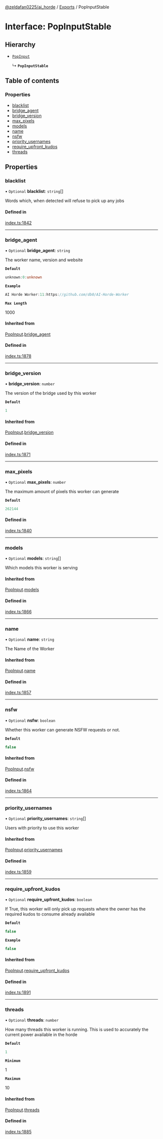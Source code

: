 [@zeldafan0225/ai_horde](../README.md) / [Exports](../modules.md) / PopInputStable

# Interface: PopInputStable

## Hierarchy

- [`PopInput`](PopInput.md)

  ↳ **`PopInputStable`**

## Table of contents

### Properties

- [blacklist](PopInputStable.md#blacklist)
- [bridge\_agent](PopInputStable.md#bridge_agent)
- [bridge\_version](PopInputStable.md#bridge_version)
- [max\_pixels](PopInputStable.md#max_pixels)
- [models](PopInputStable.md#models)
- [name](PopInputStable.md#name)
- [nsfw](PopInputStable.md#nsfw)
- [priority\_usernames](PopInputStable.md#priority_usernames)
- [require\_upfront\_kudos](PopInputStable.md#require_upfront_kudos)
- [threads](PopInputStable.md#threads)

## Properties

### blacklist

• `Optional` **blacklist**: `string`[]

Words which, when detected will refuse to pick up any jobs

#### Defined in

[index.ts:1842](https://github.com/ZeldaFan0225/ai_horde/blob/100bbe4/index.ts#L1842)

___

### bridge\_agent

• `Optional` **bridge\_agent**: `string`

The worker name, version and website

**`Default`**

```ts
unknown:0:unknown
```

**`Example`**

```ts
AI Horde Worker:11:https://github.com/db0/AI-Horde-Worker
```

**`Max Length`**

1000

#### Inherited from

[PopInput](PopInput.md).[bridge_agent](PopInput.md#bridge_agent)

#### Defined in

[index.ts:1878](https://github.com/ZeldaFan0225/ai_horde/blob/100bbe4/index.ts#L1878)

___

### bridge\_version

• **bridge\_version**: `number`

The version of the bridge used by this worker

**`Default`**

```ts
1
```

#### Inherited from

[PopInput](PopInput.md).[bridge_version](PopInput.md#bridge_version)

#### Defined in

[index.ts:1871](https://github.com/ZeldaFan0225/ai_horde/blob/100bbe4/index.ts#L1871)

___

### max\_pixels

• `Optional` **max\_pixels**: `number`

The maximum amount of pixels this worker can generate

**`Default`**

```ts
262144
```

#### Defined in

[index.ts:1840](https://github.com/ZeldaFan0225/ai_horde/blob/100bbe4/index.ts#L1840)

___

### models

• `Optional` **models**: `string`[]

Which models this worker is serving

#### Inherited from

[PopInput](PopInput.md).[models](PopInput.md#models)

#### Defined in

[index.ts:1866](https://github.com/ZeldaFan0225/ai_horde/blob/100bbe4/index.ts#L1866)

___

### name

• `Optional` **name**: `string`

The Name of the Worker

#### Inherited from

[PopInput](PopInput.md).[name](PopInput.md#name)

#### Defined in

[index.ts:1857](https://github.com/ZeldaFan0225/ai_horde/blob/100bbe4/index.ts#L1857)

___

### nsfw

• `Optional` **nsfw**: `boolean`

Whether this worker can generate NSFW requests or not.

**`Default`**

```ts
false
```

#### Inherited from

[PopInput](PopInput.md).[nsfw](PopInput.md#nsfw)

#### Defined in

[index.ts:1864](https://github.com/ZeldaFan0225/ai_horde/blob/100bbe4/index.ts#L1864)

___

### priority\_usernames

• `Optional` **priority\_usernames**: `string`[]

Users with priority to use this worker

#### Inherited from

[PopInput](PopInput.md).[priority_usernames](PopInput.md#priority_usernames)

#### Defined in

[index.ts:1859](https://github.com/ZeldaFan0225/ai_horde/blob/100bbe4/index.ts#L1859)

___

### require\_upfront\_kudos

• `Optional` **require\_upfront\_kudos**: `boolean`

If True, this worker will only pick up requests where the owner has the required kudos to consume already available

**`Default`**

```ts
false
```

**`Example`**

```ts
false
```

#### Inherited from

[PopInput](PopInput.md).[require_upfront_kudos](PopInput.md#require_upfront_kudos)

#### Defined in

[index.ts:1891](https://github.com/ZeldaFan0225/ai_horde/blob/100bbe4/index.ts#L1891)

___

### threads

• `Optional` **threads**: `number`

How many threads this worker is running. This is used to accurately the current power available in the horde

**`Default`**

```ts
1
```

**`Minimum`**

1

**`Maximum`**

10

#### Inherited from

[PopInput](PopInput.md).[threads](PopInput.md#threads)

#### Defined in

[index.ts:1885](https://github.com/ZeldaFan0225/ai_horde/blob/100bbe4/index.ts#L1885)
